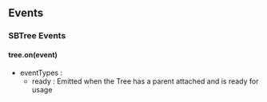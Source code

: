 ## Events

### SBTree Events

#### tree.on(event)

- eventTypes : 
    - ready : Emitted when the Tree has a parent attached and is ready for usage

